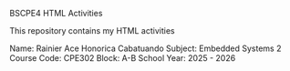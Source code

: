 BSCPE4 HTML Activities

This repository contains my HTML activities

Name: Rainier Ace Honorica Cabatuando
Subject: Embedded Systems 2
Course Code: CPE302
Block: A-B
School Year: 2025 - 2026
